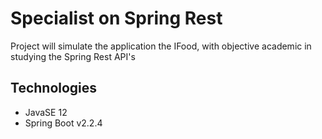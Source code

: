 # Specialist on Spring Rest

Project will simulate the application the IFood, with objective academic in studying the Spring Rest API's

## Technologies
- JavaSE 12
- Spring Boot v2.2.4